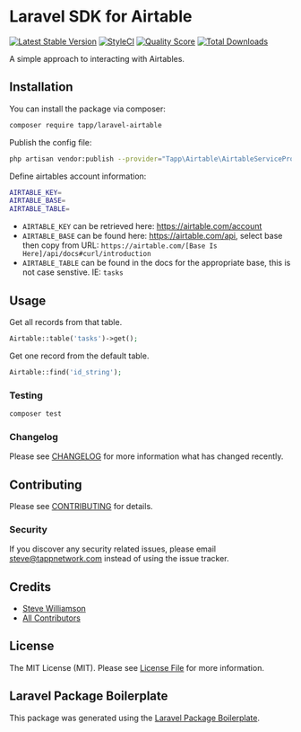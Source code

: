 # Laravel SDK for Airtable

[![Latest Stable Version](https://poser.pugx.org/tapp/laravel-airtable/v/stable)](https://packagist.org/packages/tapp/laravel-airtable)
[![StyleCI](https://github.styleci.io/repos/172130876/shield?branch=master)](https://github.styleci.io/repos/172130876)
[![Quality Score](https://scrutinizer-ci.com/g/TappNetwork/laravel-airtables/badges/quality-score.png?b=master)](https://scrutinizer-ci.com/g/TappNetwork/laravel-airtables/?branch=master)
[![Total Downloads](https://poser.pugx.org/tapp/laravel-airtable/downloads)](https://packagist.org/packages/tapp/laravel-airtable)

A simple approach to interacting with Airtables.

## Installation

You can install the package via composer:

```bash
composer require tapp/laravel-airtable
```

Publish the config file:

```bash
php artisan vendor:publish --provider="Tapp\Airtable\AirtableServiceProvider"
```

Define airtables account information:

```bash
AIRTABLE_KEY=
AIRTABLE_BASE=
AIRTABLE_TABLE=
```

* `AIRTABLE_KEY` can be retrieved here: https://airtable.com/account
* `AIRTABLE_BASE` can be found here: https://airtable.com/api, select base then copy from URL: `https://airtable.com/[Base Is Here]/api/docs#curl/introduction`
* `AIRTABLE_TABLE` can be found in the docs for the appropriate base, this is not case senstive. IE: `tasks`

## Usage

Get all records from that table.

``` php
Airtable::table('tasks')->get();
```

Get one record from the default table.

``` php
Airtable::find('id_string');
```

### Testing

``` bash
composer test
```

### Changelog

Please see [CHANGELOG](CHANGELOG.md) for more information what has changed recently.

## Contributing

Please see [CONTRIBUTING](CONTRIBUTING.md) for details.

### Security

If you discover any security related issues, please email steve@tappnetwork.com instead of using the issue tracker.

## Credits

- [Steve Williamson](https://github.com/tapp)
- [All Contributors](../../contributors)

## License

The MIT License (MIT). Please see [License File](LICENSE.md) for more information.

## Laravel Package Boilerplate

This package was generated using the [Laravel Package Boilerplate](https://laravelpackageboilerplate.com).
